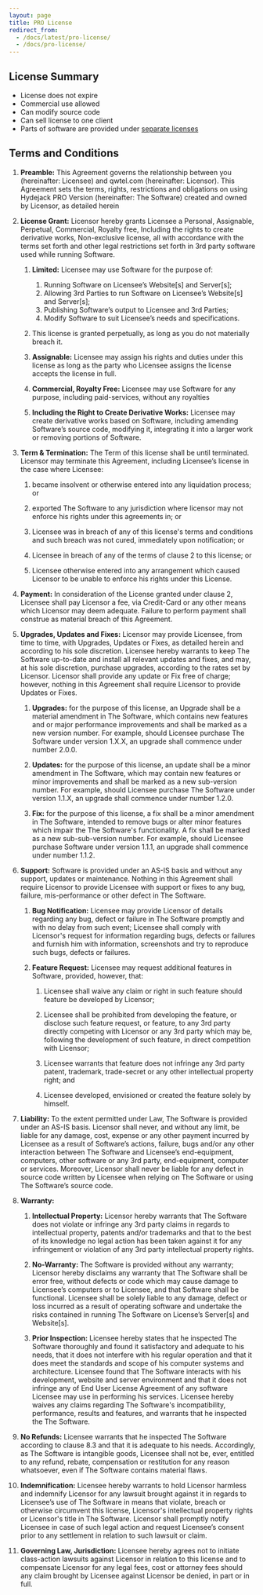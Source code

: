 ```yaml
---
layout: page
title: PRO License
redirect_from:
  - /docs/latest/pro-license/
  - /docs/pro-license/
---
```


## License Summary
* License does not expire
* Commercial use allowed
* Can modify source code
* Can sell license to one client
* Parts of software are provided under [separate licenses](../NOTICE.md#licenses)

## Terms and Conditions
1.  **Preamble:** This Agreement governs the relationship between you (hereinafter: Licensee) and
    qwtel.com (hereinafter: Licensor). This Agreement sets the terms, rights, restrictions and obligations on
    using Hydejack PRO Version (hereinafter: The Software) created and owned by Licensor, as detailed herein

2.  **License Grant:** Licensor hereby grants Licensee a Personal, Assignable, Perpetual, Commercial, Royalty free,
    Including the rights to create derivative works, Non-exclusive license, all with accordance with
    the terms set forth and other legal restrictions set forth in 3rd party software used while running Software.

    1.  **Limited:** Licensee may use Software for the purpose of:

        1. Running Software on Licensee’s Website[s] and Server[s];
        2. Allowing 3rd Parties to run Software on Licensee’s Website[s] and Server[s];
        3. Publishing Software’s output to Licensee and 3rd Parties;
        4. Modify Software to suit Licensee’s needs and specifications.

    2.  This license is granted perpetually, as long as you do not materially breach it.

    3.  **Assignable:** Licensee may assign his rights and duties under this license as long as the party who Licensee
        assigns the license accepts the license in full.

    4.  **Commercial, Royalty Free:** Licensee may use Software for any purpose, including paid-services, without any
        royalties

    5.  **Including the Right to Create Derivative Works:** Licensee may create derivative works based on Software,
    including amending Software’s source code, modifying it, integrating it into a larger work or removing portions of
    Software.

3.  **Term & Termination:** The Term of this license shall be until terminated. Licensor may terminate this Agreement,
    including Licensee’s license in the case where Licensee:

    1.  became insolvent or otherwise entered into any liquidation process; or

    2.  exported The Software to any jurisdiction where licensor may not enforce his rights under this agreements in; or

    3.  Licensee was in breach of any of this license's terms and conditions and such breach was not cured, immediately
        upon notification; or

    4.  Licensee in breach of any of the terms of clause 2 to this license; or

    5.  Licensee otherwise entered into any arrangement which caused Licensor to be unable to enforce his rights under
        this License.

4.  **Payment:** In consideration of the License granted under clause 2, Licensee shall pay Licensor a fee, via
    Credit-Card or any other means which Licensor may deem adequate. Failure to perform payment shall construe as
    material breach of this Agreement.

5.  **Upgrades, Updates and Fixes:** Licensor may provide Licensee, from time to time, with Upgrades, Updates or Fixes,
    as detailed herein and according to his sole discretion. Licensee hereby warrants to keep The Software up-to-date
    and install all relevant updates and fixes, and may, at his sole discretion, purchase upgrades, according to the
    rates set by Licensor. Licensor shall provide any update or Fix free of charge; however, nothing in this Agreement
    shall require Licensor to provide Updates or Fixes.

    1.  **Upgrades:** for the purpose of this license, an Upgrade shall be a material amendment in The Software, which
        contains new features and or major performance improvements and shall be marked as a new version number. For
        example, should Licensee purchase The Software under version 1.X.X, an upgrade shall commence under number
        2.0.0.

    2.  **Updates:** for the purpose of this license, an update shall be a minor amendment in The Software, which may
        contain new features or minor improvements and shall be marked as a new sub-version number. For example, should
        Licensee purchase The Software under version 1.1.X, an upgrade shall commence under number 1.2.0.

    3.  **Fix:** for the purpose of this license, a fix shall be a minor amendment in The Software, intended to remove
        bugs or alter minor features which impair the The Software's functionality. A fix shall be marked as a new
        sub-sub-version number. For example, should Licensee purchase Software under version 1.1.1, an upgrade shall
        commence under number 1.1.2.

6.  **Support:** Software is provided under an AS-IS basis and without any support, updates or maintenance. Nothing in
    this Agreement shall require Licensor to provide Licensee with support or fixes to any bug, failure,
    mis-performance or other defect in The Software.

    1.  **Bug Notification:** Licensee may provide Licensor of details regarding any bug, defect or failure in The
        Software promptly and with no delay from such event; Licensee shall comply with Licensor's request for
        information regarding bugs, defects or failures and furnish him with information, screenshots and try to
        reproduce such bugs, defects or failures.

    2.  **Feature Request:** Licensee may request additional features in Software, provided, however, that:

        1.  Licensee shall waive any claim or right in such feature should feature be developed by Licensor;

        2.  Licensee shall be prohibited from developing the feature, or disclose such feature request, or feature, to
            any 3rd party directly competing with Licensor or any 3rd party which may be, following the development of
            such feature, in direct competition with Licensor;

        3.  Licensee warrants that feature does not infringe any 3rd party patent, trademark, trade-secret or any other
            intellectual property right; and

        4.  Licensee developed, envisioned or created the feature solely by himself.

7.  **Liability:** To the extent permitted under Law, The Software is provided under an AS-IS basis. Licensor shall
    never, and without any limit, be liable for any damage, cost, expense or any other payment incurred by Licensee as
    a result of Software’s actions, failure, bugs and/or any other interaction between The Software and Licensee’s
    end-equipment, computers, other software or any 3rd party, end-equipment, computer or services. Moreover, Licensor
    shall never be liable for any defect in source code written by Licensee when relying on The Software or using The
    Software’s source code.

8.  **Warranty:**

    1.  **Intellectual Property:** Licensor hereby warrants that The Software does not violate or infringe any 3rd
        party claims in regards to intellectual property, patents and/or trademarks and that to the best of its
        knowledge no legal action has been taken against it for any infringement or violation of any 3rd party
        intellectual property rights.

    2.  **No-Warranty:** The Software is provided without any warranty; Licensor hereby disclaims any warranty that The
        Software shall be error free, without defects or code which may cause damage to Licensee’s computers or to
        Licensee, and that Software shall be functional. Licensee shall be solely liable to any damage, defect or loss
        incurred as a result of operating software and undertake the risks contained in running The Software on
        License’s Server[s] and Website[s].

    3.  **Prior Inspection:** Licensee hereby states that he inspected The Software thoroughly and found it
        satisfactory and adequate to his needs, that it does not interfere with his regular operation and that it does
        meet the standards and scope of his computer systems and architecture. Licensee found that The Software
        interacts with his development, website and server environment and that it does not infringe any of End User
        License Agreement of any software Licensee may use in performing his services. Licensee hereby waives any
        claims regarding The Software's incompatibility, performance, results and features, and warrants that he
        inspected the The Software.

9.  **No Refunds:** Licensee warrants that he inspected The Software according to clause 8.3 and that it is adequate to
    his needs. Accordingly, as The Software is intangible goods, Licensee shall not be, ever, entitled to any refund,
    rebate, compensation or restitution for any reason whatsoever, even if The Software contains material flaws.

10. **Indemnification:** Licensee hereby warrants to hold Licensor harmless and indemnify Licensor for any lawsuit
    brought against it in regards to Licensee’s use of The Software in means that violate, breach or otherwise
    circumvent this license, Licensor's intellectual property rights or Licensor's title in The Software. Licensor
    shall promptly notify Licensee in case of such legal action and request Licensee’s consent prior to any settlement
    in relation to such lawsuit or claim.

11. **Governing Law, Jurisdiction:** Licensee hereby agrees not to initiate class-action lawsuits against Licensor in
    relation to this license and to compensate Licensor for any legal fees, cost or attorney fees should any claim
    brought by Licensee against Licensor be denied, in part or in full.
